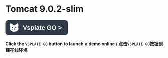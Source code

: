 # Tomcat 9.0.2-slim

<a href="https://www.vsplate.com/?docker-compose=https://github.com/vsplate/dcenvs/tomcat/9.0.2-slim"><img alt="VSPLATE GO" src="https://raw.githubusercontent.com/vsplate/images/master/vsgo_btn.png" width="200px"></a>

**Click the `VSPLATE GO` button to launch a demo online / 点击`VSPLATE GO`按钮创建在线环境**